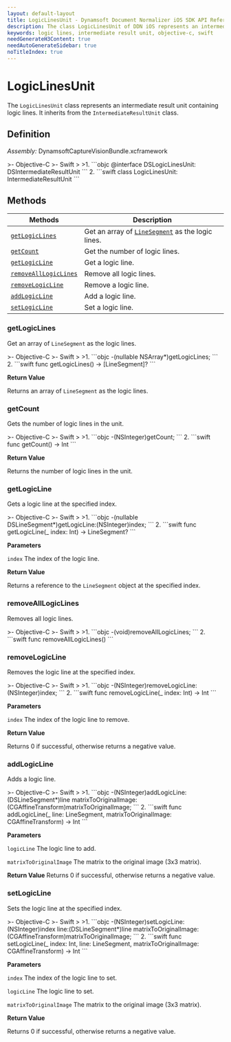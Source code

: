 ```yaml
---
layout: default-layout
title: LogicLinesUnit - Dynamsoft Document Normalizer iOS SDK API Reference
description: The class LogicLinesUnit of DDN iOS represents an intermediate result unit containing logic lines. It inherits from the IntermediateResultUnit class..
keywords: logic lines, intermediate result unit, objective-c, swift
needGenerateH3Content: true
needAutoGenerateSidebar: true
noTitleIndex: true
---
```


# LogicLinesUnit

The `LogicLinesUnit` class represents an intermediate result unit containing logic lines. It inherits from the `IntermediateResultUnit` class.

## Definition

*Assembly:* DynamsoftCaptureVisionBundle.xcframework

<div class="sample-code-prefix"></div>
>- Objective-C
>- Swift
>
>1. 
```objc
@interface DSLogicLinesUnit: DSIntermediateResultUnit
```
2. 
```swift
class LogicLinesUnit: IntermediateResultUnit
```

## Methods

| Methods | Description |
| ---------- | ----------- |
| [`getLogicLines`](#getlogiclines) | Get an array of [`LineSegment`]({{site.dcv_android_api}}core/basic-structures/line-segment.html) as the logic lines. |
| [`getCount`](#getcount) | Get the number of logic lines. |
| [`getLogicLine`](#getlogicline) | Get a logic line. |
| [`removeAllLogicLines`](#removealllogiclines) | Remove all logic lines. |
| [`removeLogicLine`](#removelogicline) | Remove a logic line. |
| [`addLogicLine`](#addlogicline) | Add a logic line. |
| [`setLogicLine`](#setlogicline) | Set a logic line. |

### getLogicLines

Get an array of `LineSegment` as the logic lines.

<div class="sample-code-prefix"></div>
>- Objective-C
>- Swift
>
>1. 
```objc
-(nullable NSArray<DSLineSegment*>*)getLogicLines;
```
2. 
```swift
func getLogicLines() -> [LineSegment]?
```

**Return Value**

Returns an array of `LineSegment` as the logic lines.

### getCount

Gets the number of logic lines in the unit.

<div class="sample-code-prefix"></div>
>- Objective-C
>- Swift
>
>1. 
```objc
-(NSInteger)getCount;
```
2. 
```swift
func getCount() -> Int
```

**Return Value**

Returns the number of logic lines in the unit.

### getLogicLine

Gets a logic line at the specified index.

<div class="sample-code-prefix"></div>
>- Objective-C
>- Swift
>
>1. 
```objc
-(nullable DSLineSegment*)getLogicLine:(NSInteger)index;
```
2. 
```swift
func getLogicLine(_ index: Int) -> LineSegment?
```

**Parameters**

`index` The index of the logic line.

**Return Value**

Returns a reference to the `LineSegment` object at the specified index.

### removeAllLogicLines

Removes all logic lines.

<div class="sample-code-prefix"></div>
>- Objective-C
>- Swift
>
>1. 
```objc
-(void)removeAllLogicLines;
```
2. 
```swift
func removeAllLogicLines()
```

### removeLogicLine

Removes the logic line at the specified index.

<div class="sample-code-prefix"></div>
>- Objective-C
>- Swift
>
>1. 
```objc
-(NSInteger)removeLogicLine:(NSInteger)index;
```
2. 
```swift
func removeLogicLine(_ index: Int) -> Int
```

**Parameters**

`index` The index of the logic line to remove.

**Return Value**

Returns 0 if successful, otherwise returns a negative value.

### addLogicLine

Adds a logic line.

<div class="sample-code-prefix"></div>
>- Objective-C
>- Swift
>
>1. 
```objc
-(NSInteger)addLogicLine:(DSLineSegment*)line
   matrixToOriginalImage:(CGAffineTransform)matrixToOriginalImage;
```
2. 
```swift
func addLogicLine(_ line: LineSegment, matrixToOriginalImage: CGAffineTransform) -> Int
```

**Parameters**

`logicLine` The logic line to add.

`matrixToOriginalImage` The matrix to the original image (3x3 matrix).

**Return Value**
Returns 0 if successful, otherwise returns a negative value.

### setLogicLine

Sets the logic line at the specified index.

<div class="sample-code-prefix"></div>
>- Objective-C
>- Swift
>
>1. 
```objc
-(NSInteger)setLogicLine:(NSInteger)index
                    line:(DSLineSegment*)line
   matrixToOriginalImage:(CGAffineTransform)matrixToOriginalImage;
```
2. 
```swift
func setLogicLine(_ index: Int, line: LineSegment, matrixToOriginalImage: CGAffineTransform) -> Int
```

**Parameters**

`index` The index of the logic line to set.

`logicLine` The logic line to set.

`matrixToOriginalImage` The matrix to the original image (3x3 matrix).

**Return Value**

Returns 0 if successful, otherwise returns a negative value.

